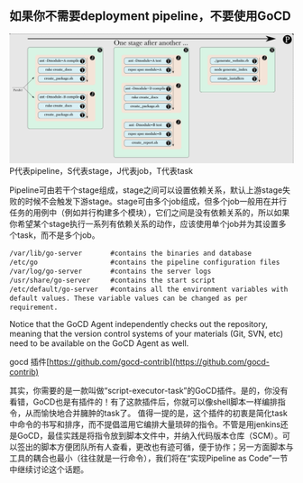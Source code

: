 ## **如果你不需要deployment pipeline，不要使用GoCD**
![](images/screenshot_1559612656709.png)
P代表pipeline，S代表stage，J代表job，T代表task

Pipeline可由若干个stage组成，stage之间可以设置依赖关系，默认上游stage失败的时候不会触发下游stage。stage可由多个job组成，但多个job一般用在并行任务的用例中（例如并行构建多个模块），它们之间是没有依赖关系的，所以如果你希望某个stage执行一系列有依赖关系的动作，应该使用单个job并为其设置多个task，而不是多个job。

```
/var/lib/go-server       #contains the binaries and database
/etc/go                  #contains the pipeline configuration files
/var/log/go-server       #contains the server logs
/usr/share/go-server     #contains the start script
/etc/default/go-server   #contains all the environment variables with default values. These variable values can be changed as per requirement.
```

Notice that the GoCD Agent independently checks out the repository, meaning that the version control systems of your materials (Git, SVN, etc) need to be available on the GoCD Agent as well.


gocd 插件[https://github.com/gocd-contrib](https://github.com/gocd-contrib)


其实，你需要的是一款叫做“script-executor-task”的GoCD插件。是的，你没有看错，GoCD也是有插件的！有了这款插件后，你就可以像shell脚本一样编排指令，从而愉快地合并臃肿的task了。
值得一提的是，这个插件的初衷是简化task中命令的书写和排序，而不提倡滥用它编排大量琐碎的指令。不管是用jenkins还是GoCD，最佳实践是将指令放到脚本文件中，并纳入代码版本仓库（SCM）。可以签出的脚本方便团队所有人查看，更改也有迹可循，便于协作；另一方面脚本与工具的耦合也最小（往往就是一行命令），我们将在“实现Pipeline as Code”一节中继续讨论这个话题。